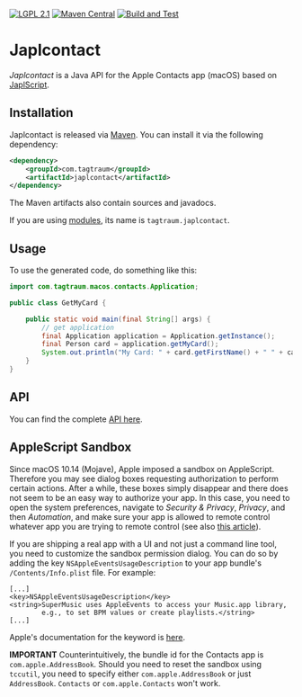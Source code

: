 [![LGPL 2.1](https://img.shields.io/badge/License-LGPL_2.1-blue.svg)](https://www.gnu.org/licenses/old-licenses/lgpl-2.1.html)
[![Maven Central](https://maven-badges.herokuapp.com/maven-central/com.tagtraum/japlcontact/badge.svg)](https://maven-badges.herokuapp.com/maven-central/com.tagtraum/japlcontact)
[![Build and Test](https://github.com/japlscript/japlcontact/workflows/Build%20and%20Test/badge.svg)](https://github.com/japlscript/japlcontact/actions)


# Japlcontact

*Japlcontact* is a Java API for the Apple Contacts app (macOS) based on
[JaplScript](https://github.com/japlscript/japlscript).


## Installation

Japlcontact is released via [Maven](https://maven.apache.org).
You can install it via the following dependency:

```xml
<dependency>
    <groupId>com.tagtraum</groupId>
    <artifactId>japlcontact</artifactId>
</dependency>
```

The Maven artifacts also contain sources and javadocs. 

If you are using [modules](https://en.wikipedia.org/wiki/Java_Platform_Module_System),
its name is `tagtraum.japlcontact`.


## Usage
                           
To use the generated code, do something like this:

```java
import com.tagtraum.macos.contacts.Application;

public class GetMyCard {

    public static void main(final String[] args) {
        // get application
        final Application application = Application.getInstance();
        final Person card = application.getMyCard();
        System.out.println("My Card: " + card.getFirstName() + " " + card.getLastName());
    }
}
```

## API

You can find the complete [API here](https://japlscript.github.io/japlcontact/com/tagtraum/macos/contacts/package-summary.html). 


## AppleScript Sandbox

Since macOS 10.14 (Mojave), Apple imposed a sandbox on AppleScript. Therefore
you may see dialog boxes requesting authorization to perform certain actions.
After a while, these boxes simply disappear and there does not seem to be an easy
way to authorize your app. In this case, you need to open the system preferences,
navigate to *Security & Privacy*, *Privacy*, and then *Automation*, and make
sure your app is allowed to remote control whatever app you are trying to remote
control (see also [this article](https://blog.beatunes.com/2018/10/beatunes-on-mojave-and-windows-10-dark.html)).

If you are shipping a real app with a UI and not just a command line tool, you
need to customize the sandbox permission dialog. You can do so by adding
the key `NSAppleEventsUsageDescription` to your app bundle's `/Contents/Info.plist`
file. For example:

    [...]
    <key>NSAppleEventsUsageDescription</key>
    <string>SuperMusic uses AppleEvents to access your Music.app library,
            e.g., to set BPM values or create playlists.</string>
    [...]

Apple's documentation for the keyword is [here](https://developer.apple.com/documentation/bundleresources/information_property_list/nsappleeventsusagedescription).

**IMPORTANT** Counterintuitively, the bundle id for the Contacts app is `com.apple.AddressBook`. Should you
need to reset the sandbox using `tccutil`, you need to specify either `com.apple.AddressBook`
or just `AddressBook`. `Contacts` or `com.apple.Contacts` won't work.
